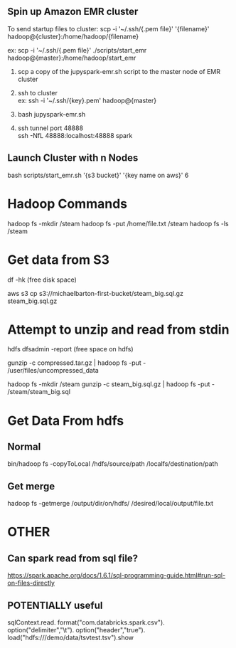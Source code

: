 ## Spin up Amazon EMR cluster

To send startup files to cluster:
scp -i '~/.ssh/{.pem file}' '{filename}' hadoop@{cluster}:/home/hadoop/{filename}

ex:
scp -i '~/.ssh/{.pem file}' ./scripts/start_emr hadoop@{master}:/home/hadoop/start_emr

1) scp a copy of the jupyspark-emr.sh script to the master node of EMR cluster  

2) ssh to cluster  
ex:
ssh -i '~/.ssh/{key}.pem' hadoop@{master}

3) bash jupyspark-emr.sh

4) ssh tunnel port 48888  
ssh -NfL 48888:localhost:48888 spark


## Launch Cluster with n Nodes
bash scripts/start_emr.sh '{s3 bucket}' '{key name on aws}' 6

# Hadoop Commands
hadoop fs -mkdir /steam
hadoop fs -put /home/file.txt /steam
hadoop fs -ls /steam

# Get data from S3
df -hk (free disk space)

aws s3 cp s3://michaelbarton-first-bucket/steam_big.sql.gz steam_big.sql.gz


# Attempt to unzip and read from stdin
hdfs dfsadmin -report (free space on hdfs)

gunzip -c compressed.tar.gz | hadoop fs -put - /user/files/uncompressed_data

hadoop fs -mkdir /steam
gunzip -c steam_big.sql.gz | hadoop fs -put - /steam/steam_big.sql

# Get Data From hdfs
## Normal
bin/hadoop fs -copyToLocal /hdfs/source/path /localfs/destination/path

## Get merge
hadoop fs -getmerge /output/dir/on/hdfs/ /desired/local/output/file.txt


# OTHER
## Can spark read from sql file?
https://spark.apache.org/docs/1.6.1/sql-programming-guide.html#run-sql-on-files-directly

## POTENTIALLY useful
sqlContext.read.
  format("com.databricks.spark.csv").
  option("delimiter","\t").
  option("header","true").
  load("hdfs:///demo/data/tsvtest.tsv").show
